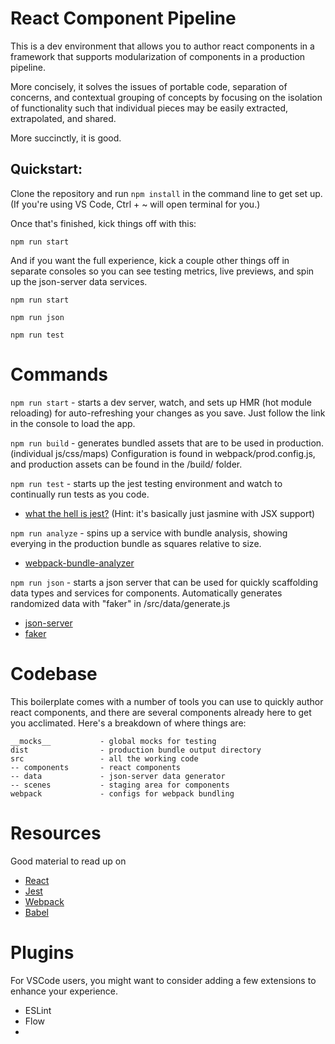 # React Component Pipeline

This is a dev environment that allows you to author react components in a framework that supports modularization of components in a production pipeline.

More concisely, it solves the issues of portable code, separation of concerns, and contextual grouping of concepts by focusing on the isolation of functionality such that individual pieces may be easily extracted, extrapolated, and shared.

More succinctly, it is good.

## Quickstart:

Clone the repository and run `npm install` in the command line to get set up.  (If you're using VS Code, Ctrl + ~ will open terminal for you.)

Once that's finished, kick things off with this:

`npm run start`

And if you want the full experience, kick a couple other things off in separate consoles so you can see testing metrics, live previews, and spin up the json-server data services.

`npm run start`

`npm run json`

`npm run test`
</code>

# Commands
`npm run start` - starts a dev server, watch, and sets up HMR (hot module reloading) for auto-refreshing your changes as you save. Just follow the link in the console to load the app.

`npm run build` - generates bundled assets that are to be used in production. (individual js/css/maps)  Configuration is found in webpack/prod.config.js, and production assets can be found in the /build/ folder.

`npm run test` - starts up the jest testing environment and watch to continually run tests as you code.

* [what the hell is jest?](https://facebook.github.io/jest/) (Hint: it's basically just jasmine with JSX support)

`npm run analyze` - spins up a service with bundle analysis, showing everying in the production bundle as squares relative to size.

* [webpack-bundle-analyzer](https://github.com/webpack-contrib/webpack-bundle-analyzer)

`npm run json` - starts a json server that can be used for quickly scaffolding data types and services for components. Automatically generates randomized data with "faker" in /src/data/generate.js

* [json-server](https://github.com/typicode/json-server)
* [faker](https://github.com/Marak/Faker.js)

# Codebase
This boilerplate comes with a number of tools you can use to quickly author react components, and there are several components already here to get you acclimated. Here's a breakdown of where things are:
```
__mocks__           - global mocks for testing
dist                - production bundle output directory
src                 - all the working code
-- components       - react components
-- data             - json-server data generator
-- scenes           - staging area for components 
webpack             - configs for webpack bundling
```
# Resources
Good material to read up on
* [React](https://reactjs.org/)
* [Jest](https://facebook.github.io/jest/)
* [Webpack](https://webpack.js.org/)
* [Babel](https://babeljs.io/learn-es2015/)

# Plugins
For VSCode users, you might want to consider adding a few extensions to enhance your experience.

* ESLint
* Flow
* 

